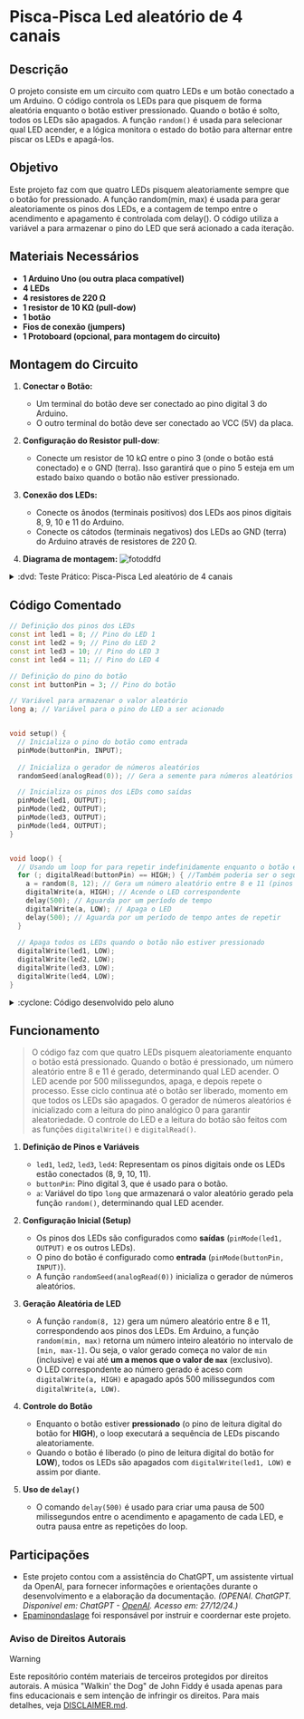 # Pisca-Pisca Led aleatório de 4 canais


## Descrição
O projeto consiste em um circuito com quatro LEDs e um botão conectado a um Arduino. O código controla os LEDs para que pisquem de forma aleatória enquanto o botão estiver pressionado. Quando o botão é solto, todos os LEDs são apagados. A função `random()` é usada para selecionar qual LED acender, e a lógica monitora o estado do botão para alternar entre piscar os LEDs e apagá-los.


## Objetivo
Este projeto faz com que quatro LEDs pisquem aleatoriamente sempre que o botão for pressionado. A função random(min, max) é usada para gerar aleatoriamente os pinos dos LEDs, e a contagem de tempo entre o acendimento e apagamento é controlada com delay(). O código utiliza a variável a para armazenar o pino do LED que será acionado a cada iteração.


## Materiais Necessários
- **1 Arduino Uno (ou outra placa compatível)**
- **4 LEDs**
- **4 resistores de 220 Ω**
- **1 resistor de 10 KΩ (pull-dow)**
- **1 botão**
- **Fios de conexão (jumpers)**
- **1 Protoboard (opcional, para montagem do circuito)**


## Montagem do Circuito
1. **Conectar o Botão:**
   - Um terminal do botão deve ser conectado ao pino digital 3 do Arduino.
   - O outro terminal do botão deve ser conectado ao VCC (5V) da placa.

2. **Configuração do Resistor pull-dow**:
   - Conecte um resistor de 10 kΩ entre o pino 3 (onde o botão está conectado) e o GND (terra). Isso garantirá que o pino 5 esteja em um estado baixo quando o botão não estiver pressionado.

3. **Conexão dos LEDs:**
   - Conecte os ânodos (terminais positivos) dos LEDs aos pinos digitais 8, 9, 10 e 11 do Arduino.
   - Conecte os cátodos (terminais negativos) dos LEDs ao GND (terra) do Arduino através de resistores de 220 Ω.

4. **Diagrama de montagem:**
![fotoddfd](https://github.com/Matheusrammos/LIA-Docs/blob/main/Exerc%C3%ADcio_em_Sala_6/Diagrama_Aula_6.png)
<details>
<summary> :dvd: Teste Prático: Pisca-Pisca Led aleatório de 4 canais </summary>

[Pisca-Pisca Led aleatório de 4 canais](https://github.com/user-attachments/assets/a67398cb-376a-404c-8098-02cf144e1a35)
</details>



## Código Comentado

```cpp
// Definição dos pinos dos LEDs
const int led1 = 8; // Pino do LED 1
const int led2 = 9; // Pino do LED 2
const int led3 = 10; // Pino do LED 3
const int led4 = 11; // Pino do LED 4

// Definição do pino do botão
const int buttonPin = 3; // Pino do botão

// Variável para armazenar o valor aleatório
long a; // Variável para o pino do LED a ser acionado


void setup() {
  // Inicializa o pino do botão como entrada
  pinMode(buttonPin, INPUT); 
  
  // Inicializa o gerador de números aleatórios
  randomSeed(analogRead(0)); // Gera a semente para números aleatórios

  // Inicializa os pinos dos LEDs como saídas
  pinMode(led1, OUTPUT);
  pinMode(led2, OUTPUT);
  pinMode(led3, OUTPUT);
  pinMode(led4, OUTPUT);
}


void loop() {
  // Usando um loop for para repetir indefinidamente enquanto o botão estiver pressionado
  for (; digitalRead(buttonPin) == HIGH;) { //Também poderia ser o seguinte comando:    while (digitalRead(buttonPin) == LOW) {   
    a = random(8, 12); // Gera um número aleatório entre 8 e 11 (pinos dos LEDs)
    digitalWrite(a, HIGH); // Acende o LED correspondente
    delay(500); // Aguarda por um período de tempo
    digitalWrite(a, LOW); // Apaga o LED
    delay(500); // Aguarda por um período de tempo antes de repetir 
  }
  
  // Apaga todos os LEDs quando o botão não estiver pressionado
  digitalWrite(led1, LOW);
  digitalWrite(led2, LOW);
  digitalWrite(led3, LOW);
  digitalWrite(led4, LOW);
}
```
<details>
<summary> :cyclone: Código desenvolvido pelo aluno </summary>

```cpp
// Definição dos pinos dos LEDs
const int ledPins[] = {8, 9, 10, 11}; // Pino do LED 1, 2, 3 e 4.

// Definição do pino do botão
const int buttonPin = 3; // Pino do botão

long i; // Variável para o pino do LED a ser acionado


void setup() {
  // Inicializa o pino do botão como entrada
  pinMode(buttonPin, INPUT);

  // Inicializa o gerador de números aleatórios
  randomSeed(analogRead(0)); // Gera a semente para números aleatórios

  // Inicializa os pinos dos LEDs como saídas
  for (; i < 4; i++) { 
    pinMode(ledPins[i], OUTPUT); 
  }
}


void loop() {
  // Usando um loop for para repetir indefinidamente enquanto o botão for pressionado
  while (digitalRead(buttonPin) == LOW) { //Também poderia ser o seguinte comando:   for (;digitalRead(buttonPin) == HIGH;) {
    i = random(0, 4); // Gera um número aleatório de 0 a 3 (4 números)
    digitalWrite(ledPins[i], HIGH); // Acende o LED correspondente
    delay(500); // Aguarda por um período de tempo
    digitalWrite(ledPins[i], LOW); // Apaga o LED
    delay(500); // Aguarda por um período de tempo antes de repetir
  }
}
````
</details>


## Funcionamento
> O código faz com que quatro LEDs pisquem aleatoriamente enquanto o botão está pressionado. Quando o botão é pressionado, um número aleatório entre 8 e 11 é gerado, determinando qual LED acender. O LED acende por 500 milissegundos, apaga, e depois repete o processo. Esse ciclo continua até o botão ser liberado, momento em que todos os LEDs são apagados. O gerador de números aleatórios é inicializado com a leitura do pino analógico 0 para garantir aleatoriedade. O controle do LED e a leitura do botão são feitos com as funções `digitalWrite()` e `digitalRead()`.
1. **Definição de Pinos e Variáveis**
   - `led1`, `led2`, `led3`, `led4`: Representam os pinos digitais onde os LEDs estão conectados (8, 9, 10, 11).
   - `buttonPin`: Pino digital 3, que é usado para o botão.
   - `a`: Variável do tipo `long` que armazenará o valor aleatório gerado pela função `random()`, determinando qual LED acender.
   
2. **Configuração Inicial (Setup)**
   - Os pinos dos LEDs são configurados como **saídas** (`pinMode(led1, OUTPUT)` e os outros LEDs).
   - O pino do botão é configurado como **entrada** (`pinMode(buttonPin, INPUT)`).
   - A função `randomSeed(analogRead(0))` inicializa o gerador de números aleatórios.

3. **Geração Aleatória de LED**
   - A função `random(8, 12)` gera um número aleatório entre 8 e 11, correspondendo aos pinos dos LEDs. Em Arduino, a função `random(min, max)` retorna um número inteiro aleatório no intervalo de `[min, max-1]`. Ou seja, o valor gerado começa no valor de `min` (inclusive) e vai até **um a menos que o valor de `max`** (exclusivo).
   - O LED correspondente ao número gerado é aceso com `digitalWrite(a, HIGH)` e apagado após 500 milissegundos com `digitalWrite(a, LOW)`.

4. **Controle do Botão**
   - Enquanto o botão estiver **pressionado** (o pino de leitura digital do botão for **HIGH**), o loop executará a sequência de LEDs piscando aleatoriamente.
   - Quando o botão é liberado (o pino de leitura digital do botão for **LOW**), todos os LEDs são apagados com `digitalWrite(led1, LOW)` e assim por diante.

5. **Uso de `delay()`**
   - O comando `delay(500)` é usado para criar uma pausa de 500 milissegundos entre o acendimento e apagamento de cada LED, e outra pausa entre as repetições do loop.


## Participações
- Este projeto contou com a assistência do ChatGPT, um assistente virtual da OpenAI, para fornecer informações e orientações durante o desenvolvimento e a elaboração da documentação.
  *(OPENAI. ChatGPT. Disponível em: ChatGPT - [OpenAI](https://www.openai.com/chatgpt). Acesso em: 27/12/24.)*
- [Epaminondaslage](https://www.bing.com/ck/a?!&&p=cf945232149fce13JmltdHM9MTcyNjcwNDAwMCZpZ3VpZD0yNGZkYWYyYS1lMjZiLTYzMWYtMzY0MC1iYmJiZTNlZTYyZGImaW5zaWQ9NTE5Mg&ptn=3&ver=2&hsh=3&fclid=24fdaf2a-e26b-631f-3640-bbbbe3ee62db&psq=src%3d%22https%3a%2f%2fgithub.com%2fEpaminondaslage%2fAluno_Fulano_de_Tal%2fblob%2fmain%2fExercicio_em_Casa_1%2fFigura.jpeg%22+alt%3d%22Circuito%22+width%3d%2250%25%22&u=a1aHR0cHM6Ly9naXRodWIuY29tL0VwYW1pbm9uZGFzbGFnZQ&ntb=1) foi responsável por instruir e coordernar este projeto.

### Aviso de Direitos Autorais
>[!WARNING]
>
>Este repositório contém materiais de terceiros protegidos por direitos autorais. A música "Walkin' the Dog" de John Fiddy é usada apenas para fins educacionais e sem intenção de infringir os direitos. Para mais detalhes, veja [DISCLAIMER.md](./DISCLAIMER.md).

